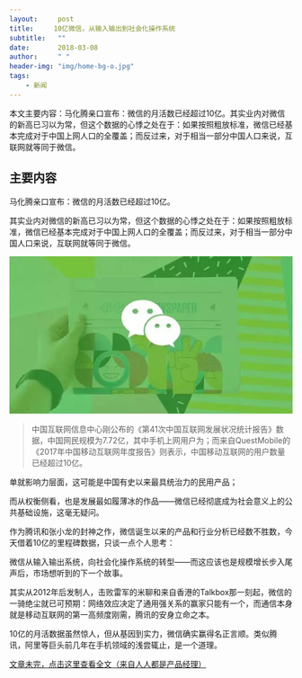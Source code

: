 ```yaml
---
layout:     post
title:     10亿微信，从输入输出到社会化操作系统
subtitle:   ""
date:       2018-03-08
author:     " "
header-img: "img/home-bg-o.jpg"
tags:
    - 新闻
---
```


本文主要内容：马化腾亲口宣布：微信的月活数已经超过10亿。其实业内对微信的新高已习以为常，但这个数据的心悸之处在于：如果按照粗放标准，微信已经基本完成对于中国上网人口的全覆盖；而反过来，对于相当一部分中国人口来说，互联网就等同于微信。

<!-- more -->




## 主要内容

马化腾亲口宣布：微信的月活数已经超过10亿。

其实业内对微信的新高已习以为常，但这个数据的心悸之处在于：如果按照粗放标准，微信已经基本完成对于中国上网人口的全覆盖；而反过来，对于相当一部分中国人口来说，互联网就等同于微信。

![微信](\images\AI\2018-3-8-weixin.jpg)

> 中国互联网信息中心刚公布的《第41次中国互联网发展状况统计报告》数据，中国网民规模为7.72亿，其中手机上网用户为；而来自QuestMobile的《2017年中国移动互联网年度报告》则表示，中国移动互联网的用户数量已经超过10亿。

单就影响力层面，这可能是中国有史以来最具统治力的民用产品；

而从权衡侧看，也是发展最如履薄冰的作品——微信已经彻底成为社会意义上的公共基础设施，这毫无疑问。

作为腾讯和张小龙的封神之作，微信诞生以来的产品和行业分析已经数不胜数，今天借着10亿的里程碑数据，只谈一点个人思考：

微信从输入输出系统，向社会化操作系统的转型——而这应该也是规模增长步入尾声后，市场想听到的下一个故事。

其实从2012年后发制人，击败雷军的米聊和来自香港的Talkbox那一刻起，微信的一骑绝尘就已可预期：网络效应决定了通用强关系的赢家只能有一个，而通信本身就是移动互联网的第一高频度刚需，腾讯的安身立命之本。

10亿的月活数据虽然惊人，但从基因到实力，微信确实赢得名正言顺。类似腾讯，阿里等巨头前几年在手机领域的浅尝辄止，是一个道理。

[文章未完，点击这里查看全文（来自人人都是产品经理）](https://mp.weixin.qq.com/s/DUQ6pM8xvROJU9zMZ2dyVQ)


